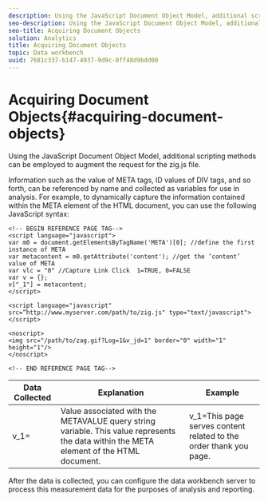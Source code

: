 ```yaml
---
description: Using the JavaScript Document Object Model, additional scripting methods can be employed to augment the request for the zig.js file.
seo-description: Using the JavaScript Document Object Model, additional scripting methods can be employed to augment the request for the zig.js file.
seo-title: Acquiring Document Objects
solution: Analytics
title: Acquiring Document Objects
topic: Data workbench
uuid: 7681c337-b147-4937-9d9c-0ff48d9bdd00
---
```


# Acquiring Document Objects{#acquiring-document-objects}

Using the JavaScript Document Object Model, additional scripting methods can be employed to augment the request for the zig.js file.

 Information such as the value of META tags, ID values of DIV tags, and so forth, can be referenced by name and collected as variables for use in analysis. For example, to dynamically capture the information contained within the META element of the HTML document, you can use the following JavaScript syntax:

```
<!-- BEGIN REFERENCE PAGE TAG--> 
<script language="javascript"> 
var m0 = document.getElementsByTagName('META')[0]; //define the first instance of META 
var metacontent = m0.getAttribute('content'); //get the ‘content’ value of META 
var vlc = "0" //Capture Link Click  1=TRUE, 0=FALSE 
var v = {}; 
v["_1"] = metacontent; 
</script> 
 
<script language="javascript" src=”http://www.myserver.com/path/to/zig.js" type="text/javascript"></script> 
 
<noscript> 
<img src="/path/to/zag.gif?Log=1&v_jd=1" border="0" width="1" height="1"/> 
</noscript> 
 
<!-- END REFERENCE PAGE TAG-->
```

|  Data Collected  | Explanation  | Example  |
|---|---|---|
|  v_1=  | Value associated with the METAVALUE query string variable. This value represents the data within the META element of the HTML document.  | v_1=This page serves content related to the order thank you page.  |

After the data is collected, you can configure the data workbench server to process this measurement data for the purposes of analysis and reporting. 
